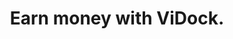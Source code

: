 ---
layout: page
title: Earn money with ViDock.
cardVisualURL: /images/blog/workflows-index.png
color: primary
---